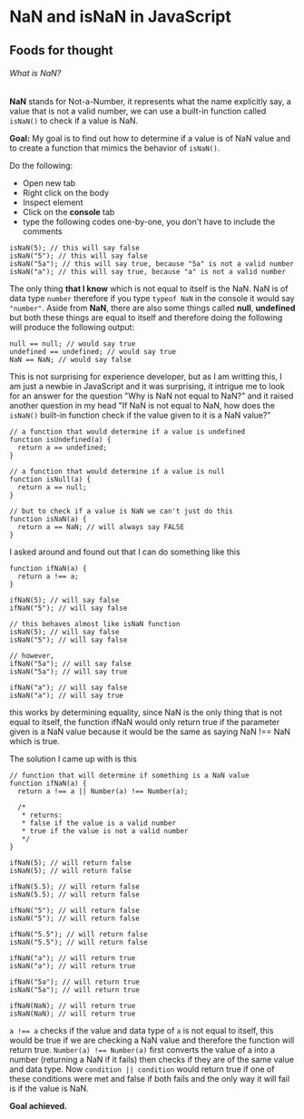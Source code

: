 # NaN and isNaN in JavaScript
## Foods for thought

###### What is NaN?

**NaN** stands for Not-a-Number, it represents what the name explicitly say, a value that is not a valid number, we can use a built-in function called `isNaN()` to check if a value is NaN.

**Goal:** My goal is to find out how to determine if a value is of NaN value and to create a function that mimics the behavior of `isNaN()`.

Do the following:
- Open new tab
- Right click on the body
- Inspect element
- Click on the **console** tab
- type the following codes one-by-one, you don't have to include the comments

```
isNaN(5); // this will say false
isNaN("5"); // this will say false
isNaN("5a"); // this will say true, because "5a" is not a valid number
isNaN("a"); // this will say true, because "a" is not a valid number
```

The only thing **that I know** which is not equal to itself is the NaN. NaN is of data type `number` therefore if you type `typeof NaN` in the console it would say `"number"`. Aside from **NaN**, there are also some things called **null**, **undefined** but both these things are equal to itself and therefore doing the following will produce the following output:

```
null == null; // would say true
undefined == undefined; // would say true
NaN == NaN; // would say false
```

This is not surprising for experience developer, but as I am writting this, I am just a newbie in JavaScript and it was surprising, it intrigue me to look for an answer for the question "Why is NaN not equal to NaN?" and it raised another question in my head "If NaN is not equal to NaN, how does the `isNaN()` built-in function check if the value given to it is a NaN value?"

```
// a function that would determine if a value is undefined
function isUndefined(a) {
  return a == undefined;
}

// a function that would determine if a value is null
function isNull(a) {
  return a == null;
}

// but to check if a value is NaN we can't just do this
function isNaN(a) {
  return a == NaN; // will always say FALSE
}
```

I asked around and found out that I can do something like this

```
function ifNaN(a) {
  return a !== a;
}

ifNaN(5); // will say false
ifNaN("5"); // will say false

// this behaves almost like isNaN function
isNaN(5); // will say false
isNaN("5"); // will say false

// however,
ifNaN("5a"); // will say false
isNaN("5a"); // will say true

ifNaN("a"); // will say false
isNaN("a"); // will say true
```

this works by determining equality, since NaN is the only thing that is not equal to itself, the function ifNaN would only return true if the parameter given is a NaN value because it would be the same as saying NaN !== NaN which is true.

The solution I came up with is this

```
// function that will determine if something is a NaN value
function ifNaN(a) {
  return a !== a || Number(a) !== Number(a);

  /*
   * returns:
   * false if the value is a valid number
   * true if the value is not a valid number
   */
}

ifNaN(5); // will return false
isNaN(5); // will return false

ifNaN(5.5); // will return false
isNaN(5.5); // will return false

ifNaN("5"); // will return false
isNaN("5"); // will return false

ifNaN("5.5"); // will return false
isNaN("5.5"); // will return false

ifNaN("a"); // will return true
isNaN("a"); // will return true

ifNaN("5a"); // will return true
isNaN("5a"); // will return true

ifNaN(NaN); // will return true
isNaN(NaN); // will return true
```

`a !== a` checks if the value and data type of `a` is not equal to itself, this would be true if we are checking a NaN value and therefore the function will return true. `Number(a) !== Number(a)` first converts the value of a into a number (returning a NaN if it fails) then checks if they are of the same value and data type. Now `condition || condition` would return true if one of these conditions were met and false if both fails and the only way it will fail is if the value is NaN.

**Goal achieved.**